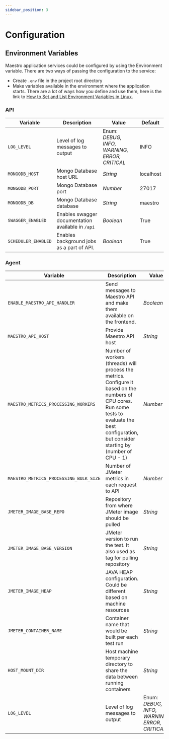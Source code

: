 ```yaml
---
sidebar_position: 3
---
```


# Configuration

## Environment Variables

Maestro application services could be configured by using the Environment variable. There are two ways of passing the configuration to the service:

- Create `.env` file in the project root directory
- Make variables available in the environment where the application starts. There are a lot of ways how you define and use them, here is the link to [How to Set and List Environment Variables in Linux](https://linuxize.com/post/how-to-set-and-list-environment-variables-in-linux/).

### API

| Variable            | Description                                       | Value                                         | Default   |
| ------------------- | ------------------------------------------------- | --------------------------------------------- | --------- |
| `LOG_LEVEL`         | Level of log messages to output                   | Enum: _DEBUG, INFO, WARNING, ERROR, CRITICAL_ | INFO      |
| `MONGODB_HOST`      | Mongo Database host URL                           | _String_                                      | localhost |
| `MONGODB_PORT`      | Mongo Database port                               | _Number_                                      | 27017     |
| `MONGODB_DB`        | Mongo Database database                           | _String_                                      | maestro   |
| `SWAGGER_ENABLED`   | Enables swagger documentation available in `/api` | _Boolean_                                     | True      |
| `SCHEDULER_ENABLED` | Enables background jobs as a part of API.         | _Boolean_                                     | True      |

### Agent

| Variable                               | Description                                                                                                                                                                                           | Value                                         | Default                                   |
| -------------------------------------- | ----------------------------------------------------------------------------------------------------------------------------------------------------------------------------------------------------- | --------------------------------------------- | ----------------------------------------- |
| `ENABLE_MAESTRO_API_HANDLER`           | Send messages to Maestro API and make them available on the frontend.                                                                                                                                 | _Boolean_                                     | True                                      |
| `MAESTRO_API_HOST`                     | Provide Maestro API host                                                                                                                                                                              | _String_                                      | http://localhost:5000                     |
| `MAESTRO_METRICS_PROCESSING_WORKERS`   | Number of workers (threads) will process the metrics. Configure it based on the numbers of CPU cores. Run some tests to evaluate the best configuration, but consider starting by (number of CPU - 1) | _Number_                                      | 7                                         |
| `MAESTRO_METRICS_PROCESSING_BULK_SIZE` | Number of JMeter metrics in each request to API                                                                                                                                                       | _Number_                                      | 750                                       |
| `JMETER_IMAGE_BASE_REPO`               | Repository from where JMeter image should be pulled                                                                                                                                                   | _String_                                      |                                           |
| `JMETER_IMAGE_BASE_VERSION`            | JMeter version to run the test. It also used as tag for pulling repository                                                                                                                            | _String_                                      |                                           |
| `JMETER_IMAGE_HEAP`                    | JAVA HEAP configuration. Could be different based on machine resources                                                                                                                                | _String_                                      | `-Xms1g -Xmx1g -XX:MaxMetaspaceSize=256m` |
| `JMETER_CONTAINER_NAME`                | Container name that would be built per each test run                                                                                                                                                  | _String_                                      | maestrojmeter                             |
| `HOST_MOUNT_DIR`                       | Host machine temporary directory to share the data between running containers                                                                                                                         | _String_                                      | `$HOME/.maestro/jmeter`                   |
| `LOG_LEVEL`                            | Level of log messages to output                                                                                                                                                                       | Enum: _DEBUG, INFO, WARNING, ERROR, CRITICAL_ | INFO                                      |
